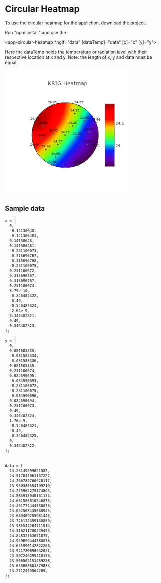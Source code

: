 # Circular Heatmap

To use the circular heatmap for the appliction, download the project. 

Run "npm install" and use the

<app-circular-heatmap *ngIf="data" [dataTemp]="data" [x]="x" [y]="y"></app-circular-heatmap>

Here the dataTemp holds the temperature or radiation level with their respective location at x and y. Note: the length of x, y and data must be equal.

![picture](https://github.com/Sneha-anu/CircularHeatmap/blob/master/newplot%20(6).png)

## Sample data
    
    x = [
      0,
      -0.14130648,
      -0.141306481,
      0.14130648,
      0.141306481,
      -0.231106073,
      -0.315696767,
      -0.315696768,
      -0.231106075,
      0.231106072,
      0.315696767,
      0.315696767,
      0.231106074,
      8.79e-10,
      -0.346482322,
      -0.49,
      -0.346482324,
      -2.64e-9,
      0.346482321,
      0.49,
      0.346482323,
    ];
    
    y = [
      0,
      0.081583335,
      -0.081583334,
      -0.081583336,
      0.081583335,
      0.231106074,
      0.084590695,
      -0.084590693,
      -0.231106072,
      -0.231106075,
      -0.084590696,
      0.084590694,
      0.231106073,
      0.49,
      0.346482324,
      1.76e-9,
      -0.346482321,
      -0.49,
      -0.346482325,
      0,
      0.346482322,
    ];
    
    
    data = [
      24.23149299621582,
      24.517847061157227,
      24.266782760620117,
      23.960380554199219,
      24.255964279174805,
      24.883913040161133,
      24.651580810546875,
      24.361774444580078,
      24.052568435668945,
      23.689409255981445,
      23.725124359130859,
      23.985544204711914,
      24.316211700439453,
      24.84832763671875,
      24.939899444580078,
      24.635990142822266,
      23.941780090332031,
      23.507240295410156,
      23.506502151489258,
      23.656068801879883,
      24.2712459564209,
    ];
